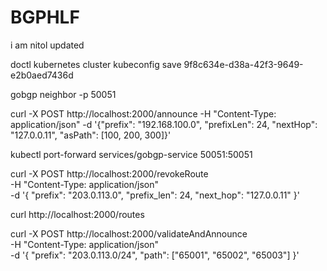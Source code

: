 # BGPHLF
i am nitol updated

doctl kubernetes cluster kubeconfig save 9f8c634e-d38a-42f3-9649-e2b0aed7436d



gobgp neighbor  -p 50051


curl -X POST http://localhost:2000/announce   -H "Content-Type: application/json"   -d '{"prefix": "192.168.100.0", "prefixLen": 24, "nextHop": "127.0.0.11", "asPath": [100, 200, 300]}'

kubectl port-forward services/gobgp-service 50051:50051


curl -X POST http://localhost:2000/revokeRoute \
  -H "Content-Type: application/json" \
  -d '{
    "prefix": "203.0.113.0",
    "prefix_len": 24,
    "next_hop": "127.0.0.11"
  }'




curl http://localhost:2000/routes



curl -X POST http://localhost:2000/validateAndAnnounce \
  -H "Content-Type: application/json" \
  -d '{
    "prefix": "203.0.113.0/24",
    "path": ["65001", "65002", "65003"]
  }'
